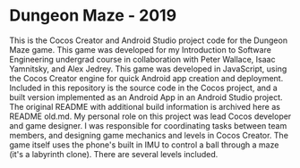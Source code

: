 # Dungeon Maze - 2019
This is the Cocos Creator and Android Studio project code for the Dungeon Maze game. This game was developed for my Introduction to Software Engineering undergrad course in collaboration with Peter Wallace, Isaac Yamnitsky, and Alex Jedrey. This game was developed in JavaScript, using the Cocos Creator engine for quick Android app creation and deployment. Included in this repository is the source code in the Cocos project, and a built version implemented as an Android App in an Android Studio project. The original README with additional build information is archived here as README old.md. My personal role on this project was lead Cocos developer and game designer. I was responsible for coordinating tasks between team members, and designing game mechanics and levels in Cocos Creator. The game itself uses the phone's built in IMU to control a ball through a maze (it's a labyrinth clone). There are several levels included.